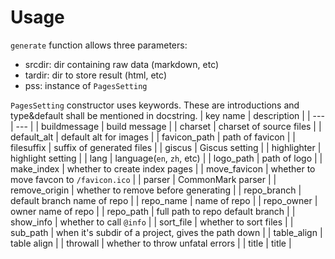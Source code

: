 # Usage
`generate` function allows three parameters:
* srcdir: dir containing raw data (markdown, etc)
* tardir: dir to store result (html, etc)
* pss: instance of `PagesSetting`

`PagesSetting` constructor uses keywords. These are introductions and type&default shall be mentioned in docstring.
| key name | description |
| --- | --- |
| buildmessage | build message |
| charset | charset of source files |
| default_alt | default alt for images |
| favicon_path | path of favicon |
| filesuffix | suffix of generated files |
| giscus | Giscus setting |
| highlighter | highlight setting |
| lang | language(`en`, `zh`, etc) |
| logo_path | path of logo |
| make_index | whether to create index pages |
| move_favicon | whether to move favcon to `/favicon.ico` |
| parser | CommonMark parser |
| remove_origin | whether to remove before generating |
| repo_branch | default branch name of repo |
| repo_name | name of repo |
| repo_owner | owner name of repo |
| repo_path | full path to repo default branch |
| show_info | whether to call `@info` |
| sort_file | whether to sort files |
| sub_path | when it's subdir of a project, gives the path down |
| table_align | table align |
| throwall | whether to throw unfatal errors |
| title | title |
